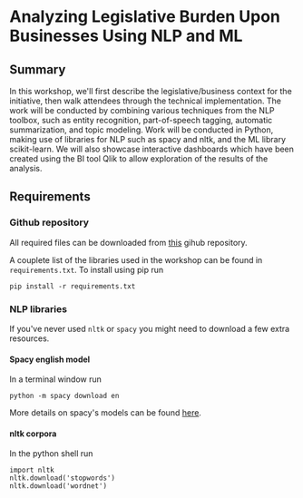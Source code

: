 # Analyzing Legislative Burden Upon Businesses Using NLP and ML

## Summary

In this workshop, we'll first describe the legislative/business context for the initiative, then walk attendees through the technical implementation. The work will be conducted by combining various techniques from the NLP toolbox, such as entity recognition, part-of-speech tagging, automatic summarization, and topic modeling. Work will be conducted in Python, making use of libraries for NLP such as spacy and nltk, and the ML library scikit-learn. We will also showcase interactive dashboards which have been created using the BI tool Qlik to allow exploration of the results of the analysis.

## Requirements
### Github repository

All required files can be downloaded from [this](https://github.com/bardess/odsc_2019_workshop) gihub repository.

A couplete list of the libraries used in the workshop can be found in `requirements.txt`. To install using pip run

```
pip install -r requirements.txt
```

### NLP libraries

If you've never used `nltk` or `spacy` you might need to download a few extra resources.

#### Spacy english model

In a terminal window run

```
python -m spacy download en
```

More details on spacy's models can be found [here](https://spacy.io/usage/models).

#### nltk corpora

In the python shell run

```
import nltk
nltk.download('stopwords')
nltk.download('wordnet')
```